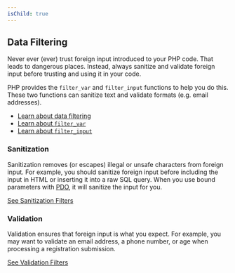 ```yaml
---
isChild: true
---
```


## Data Filtering

Never ever (ever) trust foreign input introduced to your PHP code. That leads to dangerous places. Instead, always sanitize and validate foreign input before trusting and using it in your code.

PHP provides the `filter_var` and `filter_input` functions to help you do this. These two functions can sanitize text and validate formats (e.g. email addresses).

* [Learn about data filtering][1]
* [Learn about `filter_var`][4]
* [Learn about `filter_input`][5]

### Sanitization

Sanitization removes (or escapes) illegal or unsafe characters from foreign input. For example, you should sanitize foreign input before including the input in HTML or inserting it into a raw SQL query. When you use bound parameters with [PDO](#databases), it will sanitize the input for you.

[See Sanitization Filters][2]

### Validation

Validation ensures that foreign input is what you expect. For example, you may want to validate an email address, a phone number, or age when processing a registration submission.

[See Validation Filters][3]

[1]: http://www.php.net/manual/en/book.filter.php
[2]: http://www.php.net/manual/en/filter.filters.sanitize.php
[3]: http://www.php.net/manual/en/filter.filters.validate.php
[4]: http://php.net/manual/en/function.filter-var.php
[5]: http://www.php.net/manual/en/function.filter-input.php
